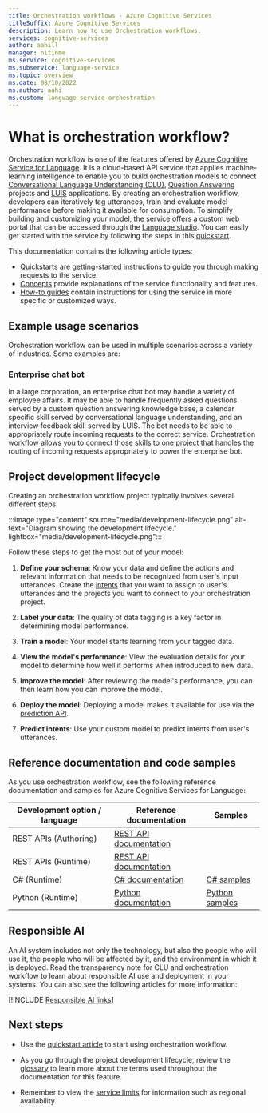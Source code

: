 ```yaml
---
title: Orchestration workflows - Azure Cognitive Services
titleSuffix: Azure Cognitive Services
description: Learn how to use Orchestration workflows.
services: cognitive-services
author: aahill
manager: nitinme
ms.service: cognitive-services
ms.subservice: language-service
ms.topic: overview
ms.date: 08/10/2022
ms.author: aahi
ms.custom: language-service-orchestration
---
```


# What is orchestration workflow?


Orchestration workflow is one of the features offered by [Azure Cognitive Service for Language](../overview.md). It is a cloud-based API service that applies machine-learning intelligence to enable you to build orchestration models to connect [Conversational Language Understanding (CLU)](../conversational-language-understanding/overview.md), [Question Answering](../question-answering/overview.md) projects and [LUIS](../../luis/what-is-luis.md) applications.
By creating an orchestration workflow, developers can iteratively tag utterances, train and evaluate model performance before making it available for consumption. 
To simplify building and customizing your model, the service offers a custom web portal that can be accessed through the [Language studio](https://aka.ms/languageStudio). You can easily get started with the service by following the steps in this [quickstart](quickstart.md). 


This documentation contains the following article types:

* [Quickstarts](quickstart.md) are getting-started instructions to guide you through making requests to the service.
* [Concepts](concepts/evaluation-metrics.md) provide explanations of the service functionality and features.
* [How-to guides](how-to/create-project.md) contain instructions for using the service in more specific or customized ways.


## Example usage scenarios

Orchestration workflow can be used in multiple scenarios across a variety of industries. Some examples are:

### Enterprise chat bot

In a large corporation, an enterprise chat bot may handle a variety of employee affairs. It may be able to handle frequently asked questions served by a custom question answering knowledge base, a calendar specific skill served by conversational language understanding, and an interview feedback skill served by LUIS. The bot needs to be able to appropriately route incoming requests to the correct service. Orchestration workflow allows you to connect those skills to one project that handles the routing of incoming requests appropriately to power the enterprise bot.

## Project development lifecycle

Creating an orchestration workflow project typically involves several different steps. 

:::image type="content" source="media/development-lifecycle.png" alt-text="Diagram showing the development lifecycle." lightbox="media/development-lifecycle.png":::

Follow these steps to get the most out of your model:

1. **Define your schema**: Know your data and define the actions and relevant information that needs to be recognized from user's input utterances. Create the [intents](glossary.md#intent) that you want to assign to user's utterances and the projects you want to connect to your orchestration project.

2. **Label your data**: The quality of data tagging is a key factor in determining model performance. 

3. **Train a model**: Your model starts learning from your tagged data.

4. **View the model's performance**: View the evaluation details for your model to determine how well it performs when introduced to new data.

5. **Improve the model**: After reviewing the model's performance, you can then learn how you can improve the model.

6. **Deploy the model**: Deploying a model makes it available for use via the [prediction API](https://aka.ms/clu-runtime-api).

7. **Predict intents**: Use your custom model to predict intents from user's utterances.

## Reference documentation and code samples

As you use orchestration workflow, see the following reference documentation and samples for Azure Cognitive Services for Language:

|Development option / language  |Reference documentation |Samples  |
|---------|---------|---------|
|REST APIs (Authoring)   | [REST API documentation](https://aka.ms/clu-authoring-apis)        |         |
|REST APIs (Runtime)    | [REST API documentation](https://aka.ms/clu-runtime-api)        |         |
|C#  (Runtime)   | [C# documentation](/dotnet/api/overview/azure/ai.language.conversations-readme-pre?view=azure-dotnet-preview&preserve-view=true)        | [C# samples](https://github.com/Azure/azure-sdk-for-net/tree/main/sdk/cognitivelanguage/Azure.AI.Language.Conversations/samples)        |
|Python (Runtime)| [Python documentation](/python/api/overview/azure/ai-language-conversations-readme?view=azure-python-preview&preserve-view=true)        | [Python samples](https://github.com/Azure/azure-sdk-for-python/tree/main/sdk/cognitivelanguage/azure-ai-language-conversations/samples) |

## Responsible AI 

An AI system includes not only the technology, but also the people who will use it, the people who will be affected by it, and the environment in which it is deployed. Read the transparency note for CLU and orchestration workflow to learn about responsible AI use and deployment in your systems. You can also see the following articles for more information:

[!INCLUDE [Responsible AI links](../includes/overview-responsible-ai-links.md)]

## Next steps

* Use the [quickstart article](quickstart.md) to start using orchestration workflow.  

* As you go through the project development lifecycle, review the [glossary](glossary.md) to learn more about the terms used throughout the documentation for this feature. 

* Remember to view the [service limits](service-limits.md) for information such as regional availability.
